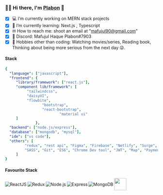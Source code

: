 <!--
**MafujulHaquePlabon/MafujulHaquePlabon** is a ✨ _special_ ✨ repository because its `README.md` (this file) appears on your GitHub profile.

Here are some ideas to get you started:

- 🔭 I’m currently working on ...
- 🌱 I’m currently learning ...
- 👯 I’m looking to collaborate on ...
- 🤔 I’m looking for help with ...
- 💬 Ask me about ...
- 📫 How to reach me: ...
- 😄 Pronouns: ...
- ⚡ Fun fact: ...
- [x] [<img width="20px" alt="Linkedin" src="https://img.shields.io/badge/-3178c6?badge&logo=linkedin&logoColor=white" /> How to reach me](https://www.linkedin.com/in/mafujul-haque-plabon-a374581b0/)🤝
### Hi there, I'm [Plabon](https://github.com/MafujulHaquePlabon) 👋
### Hi there, 👋
[![Typing SVG](https://readme-typing-svg.herokuapp.com?font=consolas&color=218bff&height=30&lines=I'm+Mafujul+Haque+Plabon!)](https://github.com/MafujulHaquePlabon)
-->
### :man_office_worker:  Hi there, I'm [Plabon](https://github.com/MafujulHaquePlabon) 👋
- [x] 💻 I’m currently working on MERN stack projects
- [x] 🌱 I’m currently learning: Next.js , Typescript
- [x] ✉  How to reach me: shoot an email at "mafujul90@gmail.com"
- [x] 💬 Discord: Mafujul Haque Plabon#7903
- [x] 🎿 Hobbies other than coding: Watching movies/series, Reading book, Thinking about being more serious from the next day 😜.

#### Stack
```yaml
{
  "language": ["javascript"],
  "frontend": {
     "library/framework": ["react.js"],
     "component lib/framework": [
          "tailwindcss",
          "daisyUI",
          "flowbite",
                 "bootstrap",
                 "react-bootstrap",
                         "material ui"
     ]
              },
  "backend": ["node.js/express"], 
  "database": ["mongodb", "mysql"],
  "ide": ["vs code"],                     
  "others": [
         "redux", "rest api", "Figma", "Firebase", "Netlify", "Surge", "Heroku", "HTML5", "CSS3",
         "SASS", "Git", "ES6", "Chrome Dev tool", "JWT", "Map", "Payment-Gateway-System"     
     ]
}
```

#### Favourite Stack

<div  style="display: flex;align-items: center;"><img align="left" alt="ReactJS" src="https://img.shields.io/badge/React-20232A?style=for-the-badge&logo=react&logoColor=61DAFB" />
<img align="left" alt="Redux" src="https://img.shields.io/badge/Redux-593D88?style=for-the-badge&logo=redux&logoColor=white" />
<img align="left" alt="Node.js" src="https://img.shields.io/badge/Node.js-43853D?style=for-the-badge&logo=node.js&logoColor=white" />
<img align="left" alt="Express" src="https://img.shields.io/badge/Express.js-404D59?style=for-the-badge" />
<img align="left" alt="MongoDB" src="https://img.shields.io/badge/Mongodb-3178c6?style=for-the-badge&logo=mongodb&logoColor=green" />
  <a href="https://www.linkedin.com/in/alaminopu/">
<img width="40px" src="https://media.giphy.com/media/M9gbBd9nbDrOTu1Mqx/giphy.gif" width="100"/>
  </a></div>
